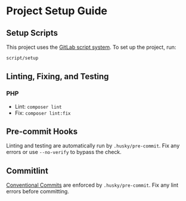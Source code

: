 # Project Setup Guide

## Setup Scripts

This project uses the
[GitLab script system](https://github.blog/2015-06-30-scripts-to-rule-them-all/).
To set up the project, run:

```bash
script/setup
```

## Linting, Fixing, and Testing

### PHP

-   Lint: `composer lint`
-   Fix: `composer lint:fix`

## Pre-commit Hooks

Linting and testing are automatically run by `.husky/pre-commit`. Fix any errors
or use `--no-verify` to bypass the check.

## Commitlint

[Conventional Commits](https://www.npmjs.com/package/@commitlint/config-conventional)
are enforced by `.husky/pre-commit`. Fix any lint errors before committing.
